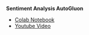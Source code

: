 **Sentiment Analysis AutoGluon**
- [Colab Notebook](https://colab.research.google.com/drive/1cZG5Aj3oWMUv6C861goYvEVmMhZyIYmO?usp=sharing)
- [Youtube Video](https://youtu.be/mqMcht30Zpc)
